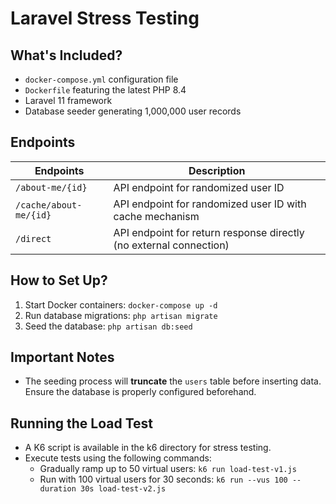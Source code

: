 # Laravel Stress Testing

## What's Included?

- `docker-compose.yml` configuration file
- `Dockerfile` featuring the latest PHP 8.4
- Laravel 11 framework
- Database seeder generating 1,000,000 user records

## Endpoints

| Endpoints              | Description                                                        |
|------------------------|--------------------------------------------------------------------|
| `/about-me/{id}`       | API endpoint for randomized user ID                                |
| `/cache/about-me/{id}` | API endpoint for randomized user ID with cache mechanism           |
| `/direct`              | API endpoint for return response directly (no external connection) |

## How to Set Up?

1. Start Docker containers: `docker-compose up -d`
2. Run database migrations: `php artisan migrate`
3. Seed the database: `php artisan db:seed`

## Important Notes

- The seeding process will **truncate** the `users` table before inserting data. Ensure the database is properly configured beforehand.

## Running the Load Test

- A K6 script is available in the k6 directory for stress testing.
- Execute tests using the following commands:
  - Gradually ramp up to 50 virtual users: `k6 run load-test-v1.js`
  - Run with 100 virtual users for 30 seconds: `k6 run --vus 100 --duration 30s load-test-v2.js`
